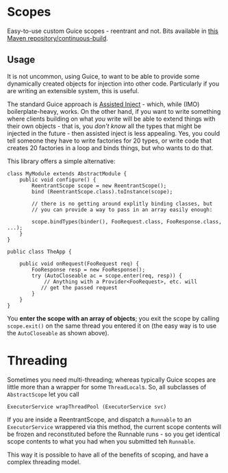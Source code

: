 Scopes
======

Easy-to-use custom Guice scopes - reentrant and not.  Bits available in <a href="http://timboudreau.com/builds/">this Maven repository/continuous-build</a>.

Usage
-----

It is not uncommon, using Guice, to want to be able to provide some dynamically created objects for injection into other code.
Particularly if you are writing an extensible system, this is useful.

The standard Guice approach is [Assisted Inject](https://code.google.com/p/google-guice/wiki/AssistedInject) - which, while 
(IMO) boilerplate-heavy, works.  On the other hand, if you want to write something where clients building on what *you* write
will be able to extend things with their own objects - that is, you *don't know* all the types that might be injected in the
future - then assisted inject is less appealing.  Yes, you could tell someone they have to write factories for 20 types,
or write code that creates 20 factories in a loop and binds things, but who wants to do that.

This library offers a simple alternative:

    class MyModule extends AbstractModule {
        public void configure() {
            ReentrantScope scope = new ReentrantScope();
            bind (ReentrantScope.class).toInstance(scope);

            // there is no getting around explitly binding classes, but
            // you can provide a way to pass in an array easily enough:

            scope.bindTypes(binder(), FooRequest.class, FooResponse.class, ...);
        }
    }

    public class TheApp {

        public void onRequest(FooRequest req) {
            FooResponse resp = new FooResponse();
            try (AutoCloseable ac = scope.enter(req, resp)) {
                // Anything with a Provider<FooRequest>, etc. will
               // get the passed request
            }
        }
    }

You **enter the scope with an array of objects**;  you exit the scope by calling ``scope.exit()``
on the same thread you entered it on (the easy way is to use the ``AutoCloseable`` as shown above).

Threading
=========

Sometimes you need multi-threading; whereas typically Guice scopes are little more than a wrapper
for some ``ThreadLocal``s.  So, all subclasses of ``AbstractScope`` let you call

    ExecutorService wrapThreadPool (ExecutorService svc)

If you are inside a ReentrantScope, and dispatch a ``Runnable`` to an ``ExecutorService`` wrappered
via this method, the current scope contents will be frozen and reconstituted before the Runnable
runs - so you get identical scope contents to what you had when you submitted teh ``Runnable``.

This way it is possible to have all of the benefits of scoping, and have a complex threading model.
